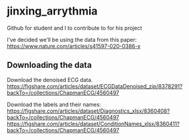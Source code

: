 # jinxing_arrythmia
Github for student and I to contribute to for his project

I've decided we'll be using the data from this paper:
https://www.nature.com/articles/s41597-020-0386-x

## Downloading the data
Download the denoised ECG data.
https://figshare.com/articles/dataset/ECGDataDenoised_zip/8378291?backTo=/collections/ChapmanECG/4560497

Download the labels and their names:
https://figshare.com/articles/dataset/Diagnostics_xlsx/8360408?backTo=/collections/ChapmanECG/4560497
https://figshare.com/articles/dataset/ConditionNames_xlsx/8360411?backTo=/collections/ChapmanECG/4560497

